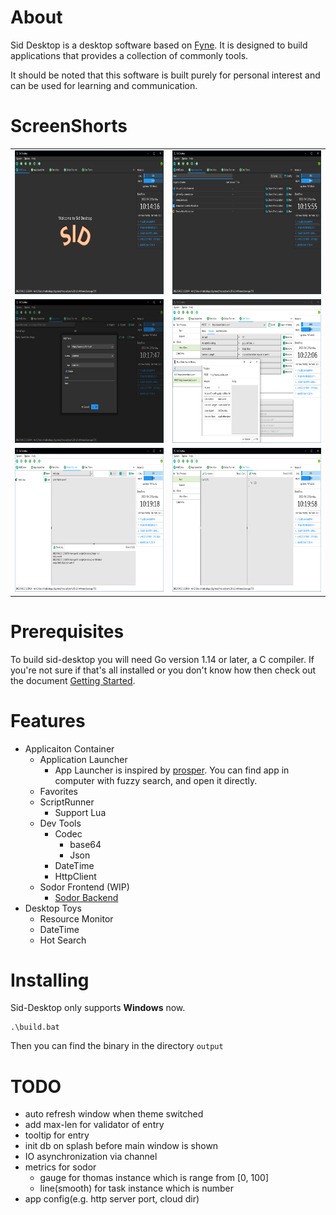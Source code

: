 # About

Sid Desktop is a desktop software based on [Fyne](https://fyne-io).
It is designed to build applications that provides a collection of commonly tools.

It should be noted that this software is built purely for personal interest and can be used for learning and communication. 

# ScreenShorts
<div align="center">
  <table cellpadding="0" cellspacing="0" style="margin: auto; border-collapse: collapse;">
    <tr style="border: none;">
      <td style="border: none;">
        <img src="img/main.png" width="400" height="230" alt="Main UI" />
      </td>
      <td style="border: none;">
        <img src="img/launcher.png" width="400" height="230" alt="App Launcher" />
      </td>
    </tr>
    <tr style="border: none;">
      <td style="border: none;">
        <img src="img/favorites.png" width="400" height="230" alt="Main UI" />
      </td>
      <td style="border: none;">
        <img src="img/http.png" width="400" height="230" alt="App Launcher" />
      </td>
    </tr>
     <tr style="border: none;">
      <td style="border: none;">
        <img src="img/lua.png" width="400" height="230" alt="Main UI" />
      </td>
      <td style="border: none;">
        <img src="img/json.png" width="400" height="230" alt="App Launcher" />
      </td>
    </tr>
  </table>
</div>

# Prerequisites

To build sid-desktop you will need Go version 1.14 or later, a C compiler.
If you're not sure if that's all installed or you don't know how then check out the document [Getting Started](https://fyne.io/develop/).

# Features
- Applicaiton Container
  - Application Launcher
    - App Launcher is inspired by [prosper](https://github.com/ventsislav-georgiev/prosper). You can find app in computer with fuzzy search, and open it directly.
  - Favorites
  - ScriptRunner
    - Support Lua
  - Dev Tools
    - Codec
      - base64
      - Json
    - DateTime
    - HttpClient
  - Sodor Frontend (WIP)
    - [Sodor Backend](https://github.com/BabySid/sodor)
- Desktop Toys
  - Resource Monitor
  - DateTime
  - Hot Search

# Installing

Sid-Desktop only supports **Windows** now.

```
.\build.bat
```

Then you can find the binary in the directory `output`

# TODO
- auto refresh window when theme switched
- add max-len for validator of entry
- tooltip for entry
- init db on splash before main window is shown
- IO asynchronization via channel
- metrics for sodor
  - gauge for thomas instance which is range from [0, 100]
  - line(smooth) for task instance which is number
- app config(e.g. http server port, cloud dir)